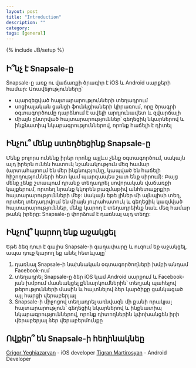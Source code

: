 ```yaml
---
layout: post
title: "Introduction"
description: ""
category: 
tags: [general]
---
```

{% include JB/setup %}

Ի՞նչ է Snapsale-ը
----------------
Snapsale-ը առք ու վաճառքի ծրագիր է iOS և Android սարքերի համար:
Առավելությունները՝
- պարզեցված հայտարարությունների տեղադրում
- սոցիալական ցանցի ֆունկցիաների կիրառում, որը ծրագրի օգտագործումը դարձնում է ավելի արդյունավետ և զվարճալի
- միայն ընտրված հայտարարություններ՝ գեղեցիկ նկարներով և ինքնատիպ նկարագրություններով, որոնք հաճելի է դիտել

Ինչու՞ մենք ստեղծեցինք Snapsale-ը
-------------------------------
Մենք բոլորս ունենք իրեր որոնք այլևս չենք օգտագործում, սակայն այդ իրերն ունեն հատուկ նշանակություն մեզ համար (արտահայոում են մեր ինքնությունը, կապված են հաճելի հիշողությունների հետ կամ պարզապես շատ ենք սիրում): Բայց մենք չենք շտապում դրանք տեղադրել սովորական վաճառքի կայքերում, որտեղ նրանք կկորեն բազմաթիվ անհետաքրքիր հայտարարությունների մեջ: Սակայն եթե լիներ մի այնպիսի տեղ, որտեղ տեղադրվում են միայն յուրահատուկ և գեղեցիկ կազմված հայտարարություններ, մենք կարող է տեղադրեինք նաև մեզ համար թանկ իրերը: Snapsale-ը փորձում է դառնալ այդ տեղը:

Ինչով՞ կարող ենք աջակցել
----------------------
Եթե ձեզ դուր է գալիս Snapsale-ի գաղափարը և ուզում եք աջակցել, ապա դուք կարող եք անել հետևյալը՝
1. դառնալ Snapsale-ի նախնական օգտագործողների խմբի անդամ Facebook-ում
2. տեղադրել Snapsale-ը ձեր iOS կամ Android սարքում և Facebook-յան խմբում մասնակցել քննարկումներին՝ տեղյակ պահելով թերությունների մասին և հայտնելով ձեր կարծիքը ցանկացած այլ հարցի վերաբերյալ
3. Snapsale-ի միջոցով տեղադրել առնվազն մի քանի որակյալ հայտարարություն՝ գեղեցիկ նկարներով և ինքնատիպ նկարագրություններով, որոնք դիտողներին կփոխանցեն իրի վերաբերյալ ձեր վերաբերմունքը


Ովքեր՞ են Snapsale-ի հեղինակնեը
-----------------------------
[Grigor Yeghiazaryan](https://www.facebook.com/grigor.yeghiazaryan) - iOS developer
[Tigran Martirosyan](https://www.facebook.com/tmartiro?) - Android Developer
